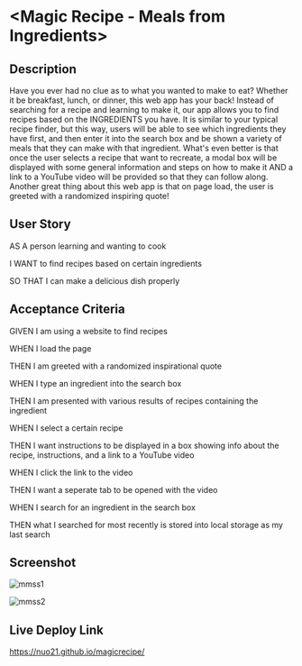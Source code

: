 # <Magic Recipe - Meals from Ingredients>

## Description

Have you ever had no clue as to what you wanted to make to eat? Whether it be breakfast, lunch, or dinner, this web app has your back! Instead of searching for a recipe and learning to make it, our app allows you to find recipes based on the INGREDIENTS you have. It is similar to your typical recipe finder, but this way, users will be able to see which ingredients they have first, and then enter it into the search box and be shown a variety of meals that they can make with that ingredient. What's even better is that once the user selects a recipe that want to recreate, a modal box will be displayed with some general information and steps on how to make it AND a link to a YouTube video will be provided so that they can follow along. Another great thing about this web app is that on page load, the user is greeted with a randomized inspiring quote!

## User Story

AS A person learning and wanting to cook

I WANT to find recipes based on certain ingredients

SO THAT I can make a delicious dish properly

## Acceptance Criteria

GIVEN I am using a website to find recipes

WHEN I load the page

THEN I am greeted with a randomized inspirational quote

WHEN I type an ingredient into the search box

THEN I am presented with various results of recipes containing the ingredient

WHEN I select a certain recipe

THEN I want instructions to be displayed in a box showing info about the recipe, instructions, and a link to a YouTube video

WHEN I click the link to the video

THEN I want a seperate tab to be opened with the video

WHEN I search for an ingredient in the search box

THEN what I searched for most recently is stored into local storage as my last search

## Screenshot

![mmss1](https://user-images.githubusercontent.com/111789697/196786061-2dc36701-f1a6-4a79-824c-a38a1d229426.png)

![mmss2](https://user-images.githubusercontent.com/111789697/196786107-31088b45-0882-4d08-8297-4add35085f64.png)

## Live Deploy Link

https://nuo21.github.io/magicrecipe/
